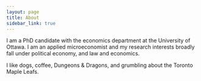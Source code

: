 ```yaml
---
layout: page
title: About
sidebar_link: true
---
```

I am a PhD candidate with the economics department at the University of Ottawa. I am an applied microeconomist and my research interests broadly fall under political economy, and law and economics.

I like dogs, coffee, Dungeons & Dragons, and grumbling about the Toronto Maple Leafs.
